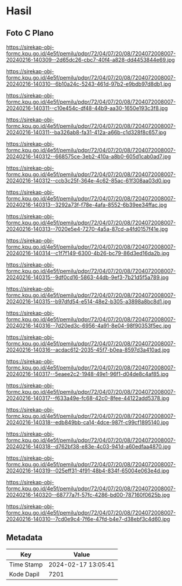 # Hasil

## Foto C Plano

https://sirekap-obj-formc.kpu.go.id/4e5f/pemilu/pdpr/72/04/07/20/08/7204072008007-20240216-140309--2d65dc26-cbc7-40f4-a828-dd4453844e69.jpg

https://sirekap-obj-formc.kpu.go.id/4e5f/pemilu/pdpr/72/04/07/20/08/7204072008007-20240216-140310--6b10a24c-5243-461d-97b2-e9bdb97d8db1.jpg

https://sirekap-obj-formc.kpu.go.id/4e5f/pemilu/pdpr/72/04/07/20/08/7204072008007-20240216-140311--c10e454c-df48-44b9-aa30-1650e193c3f8.jpg

https://sirekap-obj-formc.kpu.go.id/4e5f/pemilu/pdpr/72/04/07/20/08/7204072008007-20240216-140311--ba326ab8-fa31-412a-a66b-c1d328f8c657.jpg

https://sirekap-obj-formc.kpu.go.id/4e5f/pemilu/pdpr/72/04/07/20/08/7204072008007-20240216-140312--668575ce-3eb2-410a-a8b0-605d1cab0ad7.jpg

https://sirekap-obj-formc.kpu.go.id/4e5f/pemilu/pdpr/72/04/07/20/08/7204072008007-20240216-140312--ccb3c25f-364e-4c62-85ac-61f308aa03d0.jpg

https://sirekap-obj-formc.kpu.go.id/4e5f/pemilu/pdpr/72/04/07/20/08/7204072008007-20240216-140313--3292a73f-f78e-4afa-8552-6b39ee34ffac.jpg

https://sirekap-obj-formc.kpu.go.id/4e5f/pemilu/pdpr/72/04/07/20/08/7204072008007-20240216-140313--7020e5e4-7270-4a5a-87cd-a4fd0157f41e.jpg

https://sirekap-obj-formc.kpu.go.id/4e5f/pemilu/pdpr/72/04/07/20/08/7204072008007-20240216-140314--c1f7f149-6300-4b26-bc79-86d3ed16da2b.jpg

https://sirekap-obj-formc.kpu.go.id/4e5f/pemilu/pdpr/72/04/07/20/08/7204072008007-20240216-140315--9df0cd16-5863-44db-9ef3-7b21d5f5a789.jpg

https://sirekap-obj-formc.kpu.go.id/4e5f/pemilu/pdpr/72/04/07/20/08/7204072008007-20240216-140315--b97dfd54-e514-48e2-b305-a3898a8bc8d1.jpg

https://sirekap-obj-formc.kpu.go.id/4e5f/pemilu/pdpr/72/04/07/20/08/7204072008007-20240216-140316--7d20ed3c-6956-4a91-8e04-98f90353f5ec.jpg

https://sirekap-obj-formc.kpu.go.id/4e5f/pemilu/pdpr/72/04/07/20/08/7204072008007-20240216-140316--acdac612-2035-45f7-b0ea-8597d3a410ad.jpg

https://sirekap-obj-formc.kpu.go.id/4e5f/pemilu/pdpr/72/04/07/20/08/7204072008007-20240216-140317--5eaee2c2-1948-49e1-96f1-d04de8c4af85.jpg

https://sirekap-obj-formc.kpu.go.id/4e5f/pemilu/pdpr/72/04/07/20/08/7204072008007-20240216-140317--f633a49e-fc68-42c0-8fee-44122add5378.jpg

https://sirekap-obj-formc.kpu.go.id/4e5f/pemilu/pdpr/72/04/07/20/08/7204072008007-20240216-140318--edb849bb-ca14-4dce-987f-c99cf1895140.jpg

https://sirekap-obj-formc.kpu.go.id/4e5f/pemilu/pdpr/72/04/07/20/08/7204072008007-20240216-140318--d762bf38-e83e-4c03-941d-a60edfaa4870.jpg

https://sirekap-obj-formc.kpu.go.id/4e5f/pemilu/pdpr/72/04/07/20/08/7204072008007-20240216-140319--025eff31-4f91-48b4-834f-65004e063e4d.jpg

https://sirekap-obj-formc.kpu.go.id/4e5f/pemilu/pdpr/72/04/07/20/08/7204072008007-20240216-140320--68777a7f-57fc-4286-bd00-787160f0625b.jpg

https://sirekap-obj-formc.kpu.go.id/4e5f/pemilu/pdpr/72/04/07/20/08/7204072008007-20240216-140310--7cd0e9c4-7f6e-47fd-b4e7-d38ebf3c4d60.jpg


## Metadata

| Key        | Value               |
| ---------- | ------------------- |
| Time Stamp | 2024-02-17 13:05:41 |
| Kode Dapil | 7201                |



